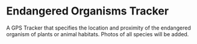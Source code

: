 # Endangered Organisms Tracker 

A GPS Tracker that specifies the location and proximity of the endangered organism of plants or animal habitats. Photos of all species will be added.
